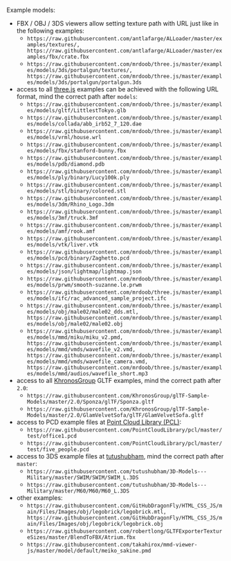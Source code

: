 Example models:

- FBX / OBJ / 3DS viewers allow setting texture path with URL just like in the following examples:
  - `https://raw.githubusercontent.com/antlafarge/ALLoader/master/examples/textures/, https://raw.githubusercontent.com/antlafarge/ALLoader/master/examples/fbx/crate.fbx`
  - `https://raw.githubusercontent.com/mrdoob/three.js/master/examples/models/3ds/portalgun/textures/, https://raw.githubusercontent.com/mrdoob/three.js/master/examples/models/3ds/portalgun/portalgun.3ds`
- access to all [three.js](https://github.com/mrdoob/three.js/tree/master/examples) examples can be achieved with the following URL format, mind the correct path after `models`:
  - `https://raw.githubusercontent.com/mrdoob/three.js/master/examples/models/gltf/LittlestTokyo.glb`
  - `https://raw.githubusercontent.com/mrdoob/three.js/master/examples/models/collada/abb_irb52_7_120.dae`
  - `https://raw.githubusercontent.com/mrdoob/three.js/master/examples/models/vrml/house.wrl`
  - `https://raw.githubusercontent.com/mrdoob/three.js/master/examples/models/fbx/stanford-bunny.fbx`
  - `https://raw.githubusercontent.com/mrdoob/three.js/master/examples/models/pdb/diamond.pdb`
  - `https://raw.githubusercontent.com/mrdoob/three.js/master/examples/models/ply/binary/Lucy100k.ply`
  - `https://raw.githubusercontent.com/mrdoob/three.js/master/examples/models/stl/binary/colored.stl`
  - `https://raw.githubusercontent.com/mrdoob/three.js/master/examples/models/3dm/Rhino_Logo.3dm`
  - `https://raw.githubusercontent.com/mrdoob/three.js/master/examples/models/3mf/truck.3mf`
  - `https://raw.githubusercontent.com/mrdoob/three.js/master/examples/models/amf/rook.amf`
  - `https://raw.githubusercontent.com/mrdoob/three.js/master/examples/models/vtk/liver.vtk`
  - `https://raw.githubusercontent.com/mrdoob/three.js/master/examples/models/pcd/binary/Zaghetto.pcd`
  - `https://raw.githubusercontent.com/mrdoob/three.js/master/examples/models/json/lightmap/lightmap.json`
  - `https://raw.githubusercontent.com/mrdoob/three.js/master/examples/models/prwm/smooth-suzanne.le.prwm`
  - `https://raw.githubusercontent.com/mrdoob/three.js/master/examples/models/ifc/rac_advanced_sample_project.ifc`
  - `https://raw.githubusercontent.com/mrdoob/three.js/master/examples/models/obj/male02/male02_dds.mtl, https://raw.githubusercontent.com/mrdoob/three.js/master/examples/models/obj/male02/male02.obj`
  - `https://raw.githubusercontent.com/mrdoob/three.js/master/examples/models/mmd/miku/miku_v2.pmd, https://raw.githubusercontent.com/mrdoob/three.js/master/examples/models/mmd/vmds/wavefile_v2.vmd, https://raw.githubusercontent.com/mrdoob/three.js/master/examples/models/mmd/vmds/wavefile_camera.vmd, https://raw.githubusercontent.com/mrdoob/three.js/master/examples/models/mmd/audios/wavefile_short.mp3`
- access to all [KhronosGroup](https://github.com/KhronosGroup/glTF-Sample-Models) GLTF examples, mind the correct path after `2.0`:
  - `https://raw.githubusercontent.com/KhronosGroup/glTF-Sample-Models/master/2.0/Sponza/glTF/Sponza.gltf`
  - `https://raw.githubusercontent.com/KhronosGroup/glTF-Sample-Models/master/2.0/GlamVelvetSofa/glTF/GlamVelvetSofa.gltf`
- access to PCD example files at [Point Cloud Library (PCL)](https://github.com/PointCloudLibrary):
  - `https://raw.githubusercontent.com/PointCloudLibrary/pcl/master/test/office1.pcd`
  - `https://raw.githubusercontent.com/PointCloudLibrary/pcl/master/test/five_people.pcd`
- access to 3DS example files at [tutushubham](https://github.com/tutushubham/3D-Models---Military), mind the correct path after `master`:
  - `https://raw.githubusercontent.com/tutushubham/3D-Models---Military/master/SWIM/SWIM/SWIM_L.3DS`
  - `https://raw.githubusercontent.com/tutushubham/3D-Models---Military/master/M60/M60/M60_L.3DS`
- other examples:
  - `https://raw.githubusercontent.com/GitHubDragonFly/HTML_CSS_JS/main/Files/Images/obj/legobrick/legobrick.mtl, https://raw.githubusercontent.com/GitHubDragonFly/HTML_CSS_JS/main/Files/Images/obj/legobrick/legobrick.obj`
  - `https://raw.githubusercontent.com/robertlong/GLTFExporterTextureSizes/master/BlendToFBX/Atrium.fbx`
  - `https://raw.githubusercontent.com/takahirox/mmd-viewer-js/master/model/default/meiko_sakine.pmd`
